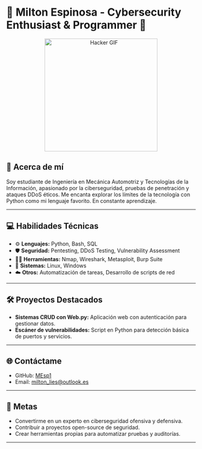 # 👾 Milton Espinosa - Cybersecurity Enthusiast & Programmer 👾


<p align="center">
  <img src="https://media1.giphy.com/media/v1.Y2lkPTc5MGI3NjExcHNiaDR6dHZqYmp6NWZmMnpjNDh1ZG5ramw5NnVweGNnNHAxaGd0YiZlcD12MV9pbnRlcm5hbF9naWZfYnlfaWQmY3Q9Zw/3og0ILLVvPp8d64Jd6/giphy.gif" alt="Hacker GIF" width="300" />
</p>


## 🚀 Acerca de mí

Soy estudiante de Ingeniería en Mecánica Automotriz y Tecnologías de la Información, apasionado por la ciberseguridad, pruebas de penetración y ataques DDoS éticos. Me encanta explorar los límites de la tecnología con Python como mi lenguaje favorito. En constante aprendizaje.

---

## 💻 Habilidades Técnicas

- ⚙️ **Lenguajes:** Python, Bash, SQL  
- 🛡️ **Seguridad:** Pentesting, DDoS Testing, Vulnerability Assessment  
- 🕵️‍♂️ **Herramientas:** Nmap, Wireshark, Metasploit, Burp Suite  
- 🔧 **Sistemas:** Linux, Windows  
- ☁️ **Otros:** Automatización de tareas, Desarrollo de scripts de red  

---

## 🛠️ Proyectos Destacados


- **Sistemas CRUD con Web.py:** Aplicación web con autenticación para gestionar datos.  
- **Escáner de vulnerabilidades:** Script en Python para detección básica de puertos y servicios.  

---

## 🌐 Contáctame

- GitHub: [MEsp1](https://github.com/MEsp1)  
- Email: milton_lies@outlook.es  

---

## 🎯 Metas

- Convertirme en un experto en ciberseguridad ofensiva y defensiva.  
- Contribuir a proyectos open-source de seguridad.  
- Crear herramientas propias para automatizar pruebas y auditorías.  

---

